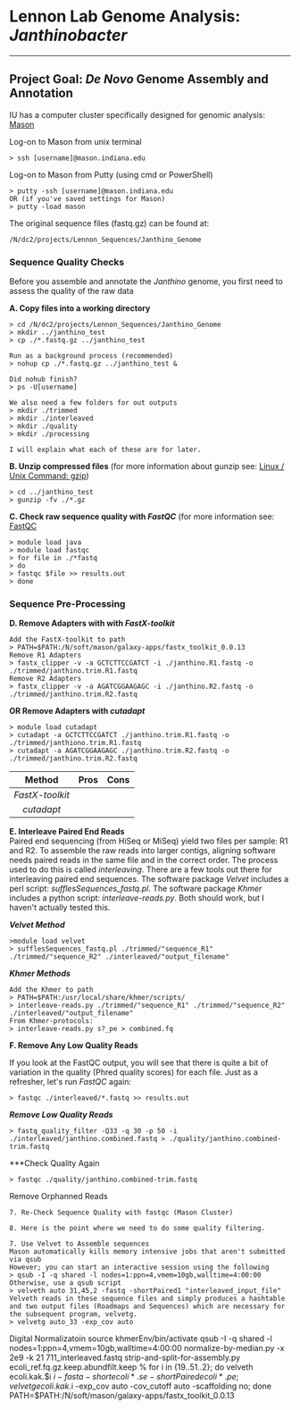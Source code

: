 # Lennon Lab Genome Analysis: *Janthinobacter* #
---

## Project Goal: *De Novo* Genome Assembly and Annotation ##

IU has a computer cluster specifically designed for genomic analysis: [Mason](https://kb.iu.edu/data/bbhh.html)

Log-on to Mason from unix terminal

    > ssh [username]@mason.indiana.edu

Log-on to Mason from Putty (using cmd or PowerShell)

    > putty -ssh [username]@mason.indiana.edu
    OR (if you've saved settings for Mason)
    > putty -load mason

The original sequence files (fastq.gz) can be found at:

    /N/dc2/projects/Lennon_Sequences/Janthino_Genome

### Sequence Quality Checks ###

Before you assemble and annotate the *Janthino* genome, you first need to assess the quality of the raw data

**A. Copy files into a working directory** 

    > cd /N/dc2/projects/Lennon_Sequences/Janthino_Genome  
    > mkdir ../janthino_test
    > cp ./*.fastq.gz ../janthino_test
    
    Run as a background process (recommended)
    > nohup cp ./*.fastq.gz ../janthino_test &

    Did nohub finish?
    > ps -U[username]

    We also need a few folders for out outputs
    > mkdir ./trimmed
    > mkdir ./interleaved
    > mkdir ./quality
    > mkdir ./processing

    I will explain what each of these are for later.

**B. Unzip compressed files** (for more information about gunzip see: [Linux / Unix Command: gzip](http://linux.about.com/od/commands/l/blcmdl1_gzip.htm))

    > cd ../janthino_test
    > gunzip -fv ./*.gz

**C. Check raw sequence quality with *FastQC*** (for more information see: [FastQC](http://www.bioinformatics.babraham.ac.uk/projects/fastqc/)

    > module load java
    > module load fastqc
    > for file in ./*fastq
    > do
    > fastqc $file >> results.out
    > done

### Sequence Pre-Processing ###

**D. Remove Adapters with with *FastX-toolkit***

    Add the FastX-toolkit to path
    > PATH=$PATH:/N/soft/mason/galaxy-apps/fastx_toolkit_0.0.13
    Remove R1 Adapters
    > fastx_clipper -v -a GCTCTTCCGATCT -i ./janthino.R1.fastq -o ./trimmed/janthino.trim.R1.fastq
    Remove R2 Adapters
    > fastx_clipper -v -a AGATCGGAAGAGC -i ./janthino.R2.fastq -o ./trimmed/janthino.trim.R2.fastq

**OR Remove Adapters with *cutadapt***

    > module load cutadapt
    > cutadapt -a GCTCTTCCGATCT ./janthino.trim.R1.fastq -o ./trimmed/janthiono.trim.R1.fastq
    > cutadapt -a AGATCGGAAGAGC ./janthino.trim.R2.fastq -o ./trimmed/janthino.trim.R2.fastq

Method | Pros | Cons 
:--------: |:-----: |:------: 
*FastX-toolkit*|                     |                     
*cutadapt* |                           |                  

**E. Interleave Paired End Reads**  
Paired end sequencing (from HiSeq or MiSeq) yield two files per sample: R1 and R2.
To assemble the raw reads into larger contigs, aligning software needs paired reads in the same file and in the correct order. 
The process used to do this is called *interleaving*. There are a few tools out there for interleaving paired end sequences.
The software package *Velvet* includes a perl script: *sufflesSequences_fastq.pl*.
The software package *Khmer* includes a python script: *interleave-reads.py*.
Both should work, but I haven't actually tested this.

***Velvet Method***

    >module load velvet
    > sufflesSequences_fastq.pl ./trimmed/"sequence_R1" ./trimmed/"sequence_R2" ./interleaved/"output_filename"

***Khmer Methods***

    Add the Khmer to path
    > PATH=$PATH:/usr/local/share/khmer/scripts/
    > interleave-reads.py ./trimmed/"sequence_R1" ./trimmed/"sequence_R2" ./interleaved/"output_filename"
    From Khmer-protocols:
    > interleave-reads.py s?_pe > combined.fq

**F. Remove Any Low Quality Reads**

If you look at the FastQC output, you will see that there is quite a bit of variation in the quality (Phred quality scores) for each file. Just as a refresher, let's run *FastQC* again:

    > fastqc ./interleaved/*.fastq >> results.out

***Remove Low Quality Reads***

    > fastq_quality_filter -Q33 -q 30 -p 50 -i ./interleaved/janthino.combined.fastq > ./quality/janthino.combined-trim.fastq

***Check Quality Again

    > fastqc ./quality/janthino.combined-trim.fastq

Remove Orphanned Reads
        
        
    7. Re-Check Sequence Quality with fastqc (Mason Cluster)
    
    8. Here is the point where we need to do some quality filtering. 
        
    7. Use Velvet to Assemble sequences
    Mason automatically kills memory intensive jobs that aren't submitted via qsub
    However; you can start an interactive session using the following
    > qsub -I -q shared -l nodes=1:ppn=4,vmem=10gb,walltime=4:00:00
    Otherwise, use a qsub script
    > velveth auto 31,45,2 -fastq -shortPaired1 "interleaved_input_file"
    Velveth reads in these sequence files and simply produces a hashtable  and two output files (Roadmaps and Sequences) which are necessary for  the subsequent program, velvetg. 
    > velvetg auto_33 -exp_cov auto
    
Digital Normalizatoin
source khmerEnv/bin/activate
qsub -I -q shared -l nodes=1:ppn=4,vmem=10gb,walltime=4:00:00
normalize-by-median.py -x 2e9 -k 21 711_interleaved.fastq
strip-and-split-for-assembly.py ecoli_ref.fq.gz.keep.abundfilt.keep
% for i in {19..51..2}; do
    velveth ecoli.kak.$i $i -fasta -short ecoli*.se -shortPaired ecoli*.pe;
    velvetg ecoli.kak.$i -exp_cov auto -cov_cutoff auto -scaffolding no;
  done
PATH=$PATH:/N/soft/mason/galaxy-apps/fastx_toolkit_0.0.13